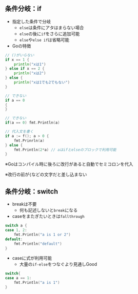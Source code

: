 ## 条件分岐：if
- 指定した条件で分岐
  - `else`は条件にアタはまらない場合
  - `else`の後に`if`をさらに追加可能
  - `else`や`else if`は省略可能
- Goの特徴
```go
// ()がいらない
if x == 1 {
	println("xは1")
} else if x == 2 {
	println("xは2")
} else {
    println("xは1でも2でもない")	
}

// できない
if a == 0
{
}

// できない
if(a == 0) fmt.Println(a)

// 代入文を書く
if a := f(); a > 0 {
	fmt.Prinrln(a)
} else {
	fmt.Println(2*a) // aはifとelseのブロックで利用可能
}
```
※Goはコンパイル時に後ろに改行があると自動でセミコロンを代入

※改行の前が`{`などの文字だと差し込まない

## 条件分岐：switch
- breakは不要
  - 何も記述しないと`break`になる
- caseをまたぎたいときは`fallthrough`
```go
switch a {
case 1, 2:
	fmt.Println("a is 1 or 2")
default:
	fmt.Println("default")
}
```
- caseに式が利用可能
  - 大量の`if-else`をつなぐより見通しGood
```go
switch{
case a == 1:
	fmt.Println("a is 1")
}
```